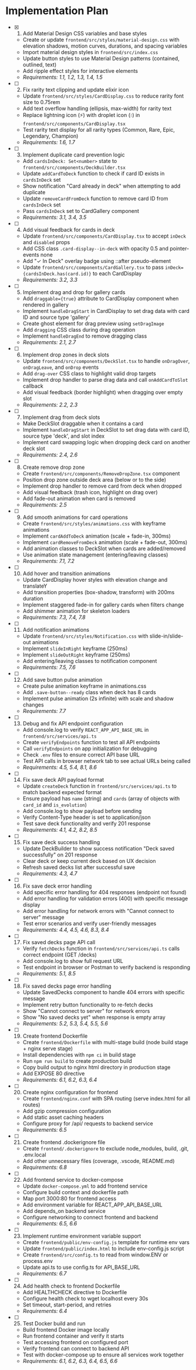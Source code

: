 # Implementation Plan

- [x] 1. Add Material Design CSS variables and base styles




  - Create or update `frontend/src/styles/material-design.css` with elevation shadows, motion curves, durations, and spacing variables
  - Import material design styles in `frontend/src/index.css`
  - Update button styles to use Material Design patterns (contained, outlined, text)
  - Add ripple effect styles for interactive elements
  - _Requirements: 1.1, 1.2, 1.3, 1.4, 1.5_

- [ ] 2. Fix rarity text clipping and update elixir icon


  - Update `frontend/src/styles/CardDisplay.css` to reduce rarity font size to 0.75rem
  - Add text overflow handling (ellipsis, max-width) for rarity text
  - Replace lightning icon (⚡) with droplet icon (💧) in `frontend/src/components/CardDisplay.tsx`
  - Test rarity text display for all rarity types (Common, Rare, Epic, Legendary, Champion)
  - _Requirements: 1.6, 1.7_

- [ ] 3. Implement duplicate card prevention logic
  - Add `cardsInDeck: Set<number>` state to `frontend/src/components/DeckBuilder.tsx`
  - Update `addCardToDeck` function to check if card ID exists in `cardsInDeck` set
  - Show notification "Card already in deck" when attempting to add duplicate
  - Update `removeCardFromDeck` function to remove card ID from `cardsInDeck` set
  - Pass `cardsInDeck` set to CardGallery component
  - _Requirements: 3.1, 3.4, 3.5_

- [ ] 4. Add visual feedback for cards in deck
  - Update `frontend/src/components/CardDisplay.tsx` to accept `inDeck` and `disabled` props
  - Add CSS class `.card-display--in-deck` with opacity 0.5 and pointer-events none
  - Add "✓ In Deck" overlay badge using ::after pseudo-element
  - Update `frontend/src/components/CardGallery.tsx` to pass `inDeck={cardsInDeck.has(card.id)}` to each CardDisplay
  - _Requirements: 3.2, 3.3_

- [ ] 5. Implement drag and drop for gallery cards
  - Add `draggable={true}` attribute to CardDisplay component when rendered in gallery
  - Implement `handleDragStart` in CardDisplay to set drag data with card ID and source type 'gallery'
  - Create ghost element for drag preview using `setDragImage`
  - Add `dragging` CSS class during drag operation
  - Implement `handleDragEnd` to remove dragging class
  - _Requirements: 2.1, 2.7_

- [ ] 6. Implement drop zones in deck slots
  - Update `frontend/src/components/DeckSlot.tsx` to handle `onDragOver`, `onDragLeave`, and `onDrop` events
  - Add `drag-over` CSS class to highlight valid drop targets
  - Implement drop handler to parse drag data and call `onAddCardToSlot` callback
  - Add visual feedback (border highlight) when dragging over empty slot
  - _Requirements: 2.2, 2.3_

- [ ] 7. Implement drag from deck slots
  - Make DeckSlot draggable when it contains a card
  - Implement `handleDragStart` in DeckSlot to set drag data with card ID, source type 'deck', and slot index
  - Implement card swapping logic when dropping deck card on another deck slot
  - _Requirements: 2.4, 2.6_

- [ ] 8. Create remove drop zone
  - Create `frontend/src/components/RemoveDropZone.tsx` component
  - Position drop zone outside deck area (below or to the side)
  - Implement drop handler to remove card from deck when dropped
  - Add visual feedback (trash icon, highlight on drag over)
  - Add fade-out animation when card is removed
  - _Requirements: 2.5_

- [ ] 9. Add smooth animations for card operations
  - Create `frontend/src/styles/animations.css` with keyframe animations
  - Implement `cardAddToDeck` animation (scale + fade-in, 300ms)
  - Implement `cardRemoveFromDeck` animation (scale + fade-out, 300ms)
  - Add animation classes to DeckSlot when cards are added/removed
  - Use animation state management (entering/leaving classes)
  - _Requirements: 7.1, 7.2_

- [ ] 10. Add hover and transition animations
  - Update CardDisplay hover styles with elevation change and translateY
  - Add transition properties (box-shadow, transform) with 200ms duration
  - Implement staggered fade-in for gallery cards when filters change
  - Add shimmer animation for skeleton loaders
  - _Requirements: 7.3, 7.4, 7.8_

- [ ] 11. Add notification animations
  - Update `frontend/src/styles/Notification.css` with slide-in/slide-out animations
  - Implement `slideInRight` keyframe (250ms)
  - Implement `slideOutRight` keyframe (250ms)
  - Add entering/leaving classes to notification component
  - _Requirements: 7.5, 7.6_

- [ ] 12. Add save button pulse animation
  - Create pulse animation keyframe in animations.css
  - Add `.save-button--ready` class when deck has 8 cards
  - Implement pulse animation (2s infinite) with scale and shadow changes
  - _Requirements: 7.7_

- [ ] 13. Debug and fix API endpoint configuration
  - Add console.log to verify `REACT_APP_API_BASE_URL` in `frontend/src/services/api.ts`
  - Create `verifyEndpoints` function to test all API endpoints
  - Call `verifyEndpoints` on app initialization for debugging
  - Check `.env` files to ensure correct API base URL
  - Test API calls in browser network tab to see actual URLs being called
  - _Requirements: 4.5, 5.4, 8.1, 8.6_

- [ ] 14. Fix save deck API payload format
  - Update `createDeck` function in `frontend/src/services/api.ts` to match backend expected format
  - Ensure payload has `name` (string) and `cards` (array of objects with `card_id` and `is_evolution`)
  - Add console.log to show payload before sending
  - Verify Content-Type header is set to application/json
  - Test save deck functionality and verify 201 response
  - _Requirements: 4.1, 4.2, 8.2, 8.5_

- [ ] 15. Fix save deck success handling
  - Update DeckBuilder to show success notification "Deck saved successfully" on 201 response
  - Clear deck or keep current deck based on UX decision
  - Refresh saved decks list after successful save
  - _Requirements: 4.3, 4.7_

- [ ] 16. Fix save deck error handling
  - Add specific error handling for 404 responses (endpoint not found)
  - Add error handling for validation errors (400) with specific message display
  - Add error handling for network errors with "Cannot connect to server" message
  - Test error scenarios and verify user-friendly messages
  - _Requirements: 4.4, 4.5, 4.6, 8.3, 8.4_

- [ ] 17. Fix saved decks page API call
  - Verify `fetchDecks` function in `frontend/src/services/api.ts` calls correct endpoint (GET /decks)
  - Add console.log to show full request URL
  - Test endpoint in browser or Postman to verify backend is responding
  - _Requirements: 5.1, 8.5_

- [ ] 18. Fix saved decks page error handling
  - Update SavedDecks component to handle 404 errors with specific message
  - Implement retry button functionality to re-fetch decks
  - Show "Cannot connect to server" for network errors
  - Show "No saved decks yet" when response is empty array
  - _Requirements: 5.2, 5.3, 5.4, 5.5, 5.6_

- [ ] 19. Create frontend Dockerfile
  - Create `frontend/Dockerfile` with multi-stage build (node build stage + nginx serve stage)
  - Install dependencies with `npm ci` in build stage
  - Run `npm run build` to create production build
  - Copy build output to nginx html directory in production stage
  - Add EXPOSE 80 directive
  - _Requirements: 6.1, 6.2, 6.3, 6.4_

- [ ] 20. Create nginx configuration for frontend
  - Create `frontend/nginx.conf` with SPA routing (serve index.html for all routes)
  - Add gzip compression configuration
  - Add static asset caching headers
  - Configure proxy for /api/ requests to backend service
  - _Requirements: 6.5_

- [ ] 21. Create frontend .dockerignore file
  - Create `frontend/.dockerignore` to exclude node_modules, build, .git, .env.local
  - Add other unnecessary files (coverage, .vscode, README.md)
  - _Requirements: 6.8_

- [ ] 22. Add frontend service to docker-compose
  - Update `docker-compose.yml` to add frontend service
  - Configure build context and dockerfile path
  - Map port 3000:80 for frontend access
  - Add environment variable for REACT_APP_API_BASE_URL
  - Add depends_on backend service
  - Configure networking to connect frontend and backend
  - _Requirements: 6.5, 6.6_

- [ ] 23. Implement runtime environment variable support
  - Create `frontend/public/env-config.js` template for runtime env vars
  - Update `frontend/public/index.html` to include env-config.js script
  - Create `frontend/src/config.ts` to read from window.ENV or process.env
  - Update api.ts to use config.ts for API_BASE_URL
  - _Requirements: 6.7_

- [ ] 24. Add health check to frontend Dockerfile
  - Add HEALTHCHECK directive to Dockerfile
  - Configure health check to wget localhost every 30s
  - Set timeout, start-period, and retries
  - _Requirements: 6.4_

- [ ] 25. Test Docker build and run
  - Build frontend Docker image locally
  - Run frontend container and verify it starts
  - Test accessing frontend on configured port
  - Verify frontend can connect to backend API
  - Test with docker-compose up to ensure all services work together
  - _Requirements: 6.1, 6.2, 6.3, 6.4, 6.5, 6.6_
